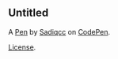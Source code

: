 Untitled
--------


A [Pen](https://codepen.io/Sadiqcc/pen/azbXZjq) by [Sadiqcc](https://codepen.io/Sadiqcc) on [CodePen](https://codepen.io).

[License](https://codepen.io/license/pen/azbXZjq).